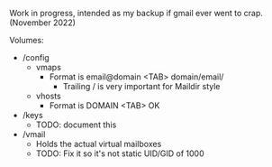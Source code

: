 Work in progress, intended as my backup if gmail ever went to crap. (November 2022)

Volumes:
- /config
  - vmaps
    - Format is email@domain \<TAB\> domain/email/
      - Trailing / is very important for Maildir style
  - vhosts
    - Format is DOMAIN \<TAB\> OK
- /keys
  - TODO: document this
- /vmail
  - Holds the actual virtual mailboxes
  - TODO: Fix it so it's not static UID/GID of 1000
